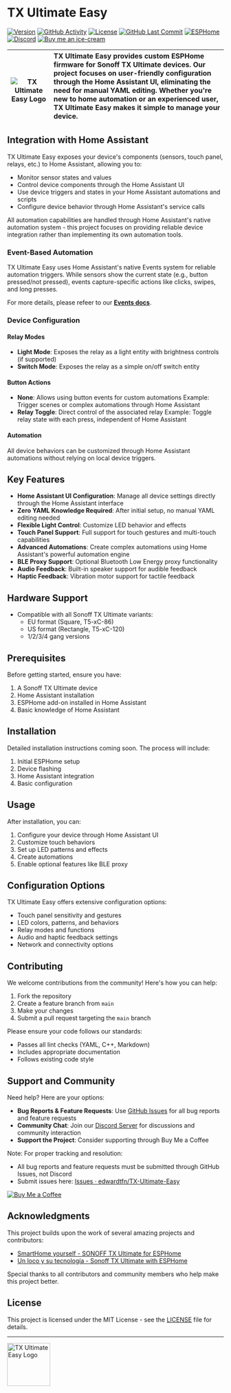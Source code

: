 # TX Ultimate Easy

[![Version][version-shield]](https://github.com/edwardtfn/TX-Ultimate-Easy/tags)
[![GitHub Activity][commits-shield]](https://github.com/edwardtfn/TX-Ultimate-Easy/commits/main)
[![License][license-shield]](LICENSE)
[![GitHub Last Commit][last-commit-shield]](https://github.com/edwardtfn/TX-Ultimate-Easy/commits/main)
[![ESPHome][esphome-shield]](https://esphome.io/)
[![Discord][discord-shield]](https://discord.gg/Db6WJWzWuf)
[![Buy me an ice-cream][buymeacoffee-shield]](https://www.buymeacoffee.com/edwardfirmo)

<!-- markdownlint-disable MD013 -->
| &nbsp;![TX Ultimate Easy Logo](Assets/Logo.webp) | TX Ultimate Easy provides custom ESPHome firmware for Sonoff TX Ultimate devices. Our project focuses on user-friendly configuration through the Home Assistant UI, eliminating the need for manual YAML editing. Whether you're new to home automation or an experienced user, TX Ultimate Easy makes it simple to manage your device. |
| --- | :-- |
<!-- markdownlint-enable MD013 -->

[version-shield]: https://img.shields.io/github/v/tag/edwardtfn/TX-Ultimate-Easy?label=version
[version]: https://github.com/edwardtfn/TX-Ultimate-Easy/tags
[commits-shield]: https://img.shields.io/github/commit-activity/y/edwardtfn/TX-Ultimate-Easy
[commits]: https://github.com/edwardtfn/TX-Ultimate-Easy/commits/main
[license-shield]: https://img.shields.io/github/license/edwardtfn/TX-Ultimate-Easy
[license]: LICENSE
[last-commit-shield]: https://img.shields.io/github/last-commit/edwardtfn/TX-Ultimate-Easy
[esphome-shield]: https://img.shields.io/badge/powered%20by-ESPHome-blue
[esphome]: https://esphome.io/
[discord-shield]: https://img.shields.io/discord/1243652421692031016?logo=discord
[discord]: https://discord.gg/Db6WJWzWuf
[buymeacoffee-shield]: https://img.shields.io/static/v1?label=Buy%20me%20an%20ice%20cream&message=❄&color=blue
[buymeacoffee]: https://www.buymeacoffee.com/edwardfirmo

## Integration with Home Assistant

TX Ultimate Easy exposes your device's components (sensors, touch panel, relays, etc.) to Home Assistant, allowing you to:

- Monitor sensor states and values
- Control device components through the Home Assistant UI
- Use device triggers and states in your Home Assistant automations and scripts
- Configure device behavior through Home Assistant's service calls

All automation capabilities are handled through Home Assistant's native automation system - this project focuses on providing reliable
device integration rather than implementing its own automation tools.

### Event-Based Automation

TX Ultimate Easy uses Home Assistant's native Events system for reliable automation triggers.
While sensors show the current state (e.g., button pressed/not pressed), events capture-specific actions like clicks, swipes, and long presses.

For more details, please refeer to our **[Events docs](docs/events.md)**.

### Device Configuration
#### Relay Modes
- **Light Mode**: Exposes the relay as a light entity with brightness controls (if supported)
- **Switch Mode**: Exposes the relay as a simple on/off switch entity

#### Button Actions
- **None**: Allows using button events for custom automations
  Example: Trigger scenes or complex automations through Home Assistant
- **Relay Toggle**: Direct control of the associated relay
  Example: Toggle relay state with each press, independent of Home Assistant

#### Automation
All device behaviors can be customized through Home Assistant automations without relying on local device triggers.

## Key Features

- **Home Assistant UI Configuration**: Manage all device settings directly through the Home Assistant interface
- **Zero YAML Knowledge Required**: After initial setup, no manual YAML editing needed
- **Flexible Light Control**: Customize LED behavior and effects
- **Touch Panel Support**: Full support for touch gestures and multi-touch capabilities
- **Advanced Automations**: Create complex automations using Home Assistant's powerful automation engine
- **BLE Proxy Support**: Optional Bluetooth Low Energy proxy functionality
- **Audio Feedback**: Built-in speaker support for audible feedback
- **Haptic Feedback**: Vibration motor support for tactile feedback

## Hardware Support

- Compatible with all Sonoff TX Ultimate variants:
  - EU format (Square, T5-xC-86)
  - US format (Rectangle, T5-xC-120)
  - 1/2/3/4 gang versions

## Prerequisites

Before getting started, ensure you have:

1. A Sonoff TX Ultimate device
2. Home Assistant installation
3. ESPHome add-on installed in Home Assistant
4. Basic knowledge of Home Assistant

## Installation

Detailed installation instructions coming soon. The process will include:

1. Initial ESPHome setup
2. Device flashing
3. Home Assistant integration
4. Basic configuration

## Usage

After installation, you can:

1. Configure your device through Home Assistant UI
2. Customize touch behaviors
3. Set up LED patterns and effects
4. Create automations
5. Enable optional features like BLE proxy

## Configuration Options

TX Ultimate Easy offers extensive configuration options:

- Touch panel sensitivity and gestures
- LED colors, patterns, and behaviors
- Relay modes and functions
- Audio and haptic feedback settings
- Network and connectivity options

## Contributing

We welcome contributions from the community! Here's how you can help:

1. Fork the repository
2. Create a feature branch from `main`
3. Make your changes
4. Submit a pull request targeting the `main` branch

Please ensure your code follows our standards:

- Passes all lint checks (YAML, C++, Markdown)
- Includes appropriate documentation
- Follows existing code style

## Support and Community

Need help? Here are your options:

- **Bug Reports & Feature Requests**: Use [GitHub Issues](https://github.com/edwardtfn/TX-Ultimate-Easy/issues) for all bug reports and feature requests
- **Community Chat**: Join our [Discord Server](https://discord.gg/Db6WJWzWuf) for discussions and community interaction
- **Support the Project**: Consider supporting through Buy Me a Coffee

Note: For proper tracking and resolution:
- All bug reports and feature requests must be submitted through GitHub Issues, not Discord
- Submit issues here: [Issues · edwardtfn/TX-Ultimate-Easy](https://github.com/edwardtfn/TX-Ultimate-Easy/issues)

[![Buy Me a Coffee](https://www.buymeacoffee.com/assets/img/custom_images/yellow_img.png)](https://www.buymeacoffee.com/edwardfirmo)

## Acknowledgments

This project builds upon the work of several amazing projects and contributors:

- [SmartHome yourself - SONOFF TX Ultimate for ESPHome](https://github.com/SmartHome-yourself/sonoff-tx-ultimate-for-esphome)
- [Un loco y su tecnología - Sonoff TX Ultimate with ESPHome](https://www.youtube.com/watch?v=58v8oqSQgXQ)

Special thanks to all contributors and community members who help make this project better.

## License

This project is licensed under the MIT License - see the [LICENSE](LICENSE) file for details.

---

<!-- markdownlint-disable MD033 -->
<img src="Assets/Logo.webp" alt="TX Ultimate Easy Logo" width="100"/>
<!-- markdownlint-enable MD033 -->
